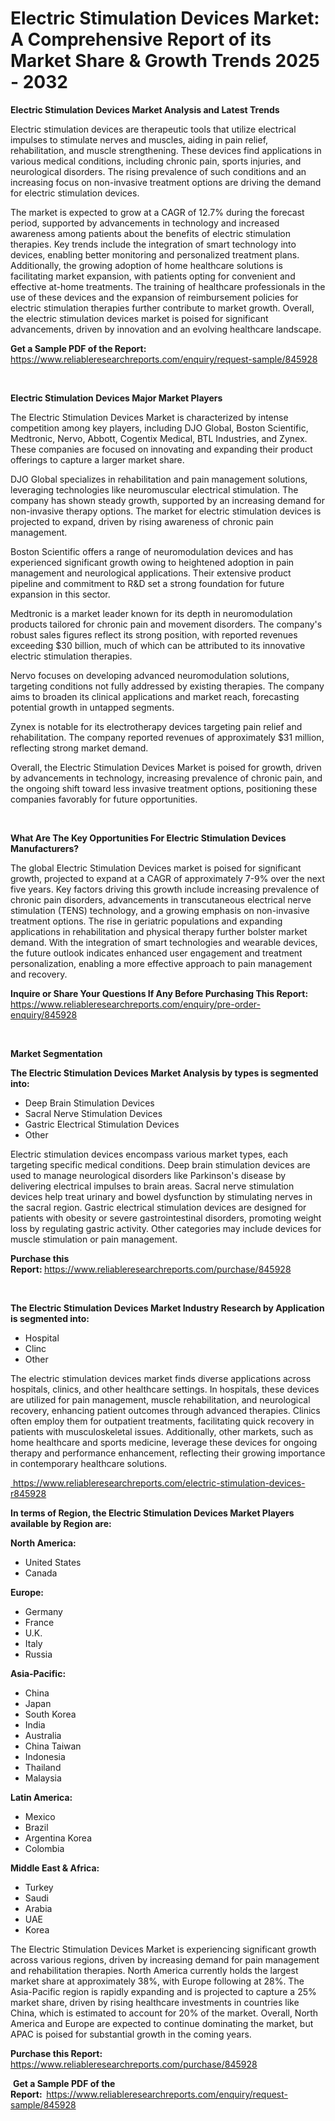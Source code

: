 <p><h1>Electric Stimulation Devices Market: A Comprehensive Report of its Market Share & Growth Trends 2025 - 2032</h1></p><p><strong>Electric Stimulation Devices Market Analysis and Latest Trends</strong></p>
<p><p>Electric stimulation devices are therapeutic tools that utilize electrical impulses to stimulate nerves and muscles, aiding in pain relief, rehabilitation, and muscle strengthening. These devices find applications in various medical conditions, including chronic pain, sports injuries, and neurological disorders. The rising prevalence of such conditions and an increasing focus on non-invasive treatment options are driving the demand for electric stimulation devices.</p><p>The market is expected to grow at a CAGR of 12.7% during the forecast period, supported by advancements in technology and increased awareness among patients about the benefits of electric stimulation therapies. Key trends include the integration of smart technology into devices, enabling better monitoring and personalized treatment plans. Additionally, the growing adoption of home healthcare solutions is facilitating market expansion, with patients opting for convenient and effective at-home treatments. The training of healthcare professionals in the use of these devices and the expansion of reimbursement policies for electric stimulation therapies further contribute to market growth. Overall, the electric stimulation devices market is poised for significant advancements, driven by innovation and an evolving healthcare landscape.</p></p>
<p><strong>Get a Sample PDF of the Report:&nbsp;</strong> <a href="https://www.reliableresearchreports.com/enquiry/request-sample/845928?utm_campaign=2222&utm_medium=2&utm_source=Github&utm_content=ia&utm_term=13042025&utm_id=electric-stimulation-devices">https://www.reliableresearchreports.com/enquiry/request-sample/845928</a></p>
<p>&nbsp;</p>
<p><strong>Electric Stimulation Devices Major Market Players</strong></p>
<p><p>The Electric Stimulation Devices Market is characterized by intense competition among key players, including DJO Global, Boston Scientific, Medtronic, Nervo, Abbott, Cogentix Medical, BTL Industries, and Zynex. These companies are focused on innovating and expanding their product offerings to capture a larger market share.</p><p>DJO Global specializes in rehabilitation and pain management solutions, leveraging technologies like neuromuscular electrical stimulation. The company has shown steady growth, supported by an increasing demand for non-invasive therapy options. The market for electric stimulation devices is projected to expand, driven by rising awareness of chronic pain management.</p><p>Boston Scientific offers a range of neuromodulation devices and has experienced significant growth owing to heightened adoption in pain management and neurological applications. Their extensive product pipeline and commitment to R&D set a strong foundation for future expansion in this sector.</p><p>Medtronic is a market leader known for its depth in neuromodulation products tailored for chronic pain and movement disorders. The company's robust sales figures reflect its strong position, with reported revenues exceeding $30 billion, much of which can be attributed to its innovative electric stimulation therapies.</p><p>Nervo focuses on developing advanced neuromodulation solutions, targeting conditions not fully addressed by existing therapies. The company aims to broaden its clinical applications and market reach, forecasting potential growth in untapped segments.</p><p>Zynex is notable for its electrotherapy devices targeting pain relief and rehabilitation. The company reported revenues of approximately $31 million, reflecting strong market demand.</p><p>Overall, the Electric Stimulation Devices Market is poised for growth, driven by advancements in technology, increasing prevalence of chronic pain, and the ongoing shift toward less invasive treatment options, positioning these companies favorably for future opportunities.</p></p>
<p>&nbsp;</p>
<p><strong>What Are The Key Opportunities For Electric Stimulation Devices Manufacturers?</strong></p>
<p><p>The global Electric Stimulation Devices market is poised for significant growth, projected to expand at a CAGR of approximately 7-9% over the next five years. Key factors driving this growth include increasing prevalence of chronic pain disorders, advancements in transcutaneous electrical nerve stimulation (TENS) technology, and a growing emphasis on non-invasive treatment options. The rise in geriatric populations and expanding applications in rehabilitation and physical therapy further bolster market demand. With the integration of smart technologies and wearable devices, the future outlook indicates enhanced user engagement and treatment personalization, enabling a more effective approach to pain management and recovery.</p></p>
<p><strong>Inquire or Share Your Questions If Any Before Purchasing This Report:</strong> <a href="https://www.reliableresearchreports.com/enquiry/pre-order-enquiry/845928?utm_campaign=2222&utm_medium=2&utm_source=Github&utm_content=ia&utm_term=13042025&utm_id=electric-stimulation-devices">https://www.reliableresearchreports.com/enquiry/pre-order-enquiry/845928</a></p>
<p>&nbsp;</p>
<p><strong>Market Segmentation</strong></p>
<p><strong>The Electric Stimulation Devices Market Analysis by types is segmented into:</strong></p>
<p><ul><li>Deep Brain Stimulation Devices</li><li>Sacral Nerve Stimulation Devices</li><li>Gastric Electrical Stimulation Devices</li><li>Other</li></ul></p>
<p><p>Electric stimulation devices encompass various market types, each targeting specific medical conditions. Deep brain stimulation devices are used to manage neurological disorders like Parkinson's disease by delivering electrical impulses to brain areas. Sacral nerve stimulation devices help treat urinary and bowel dysfunction by stimulating nerves in the sacral region. Gastric electrical stimulation devices are designed for patients with obesity or severe gastrointestinal disorders, promoting weight loss by regulating gastric activity. Other categories may include devices for muscle stimulation or pain management.</p></p>
<p><strong>Purchase this Report:&nbsp;</strong><a href="https://www.reliableresearchreports.com/purchase/845928?utm_campaign=2222&utm_medium=2&utm_source=Github&utm_content=ia&utm_term=13042025&utm_id=electric-stimulation-devices">https://www.reliableresearchreports.com/purchase/845928</a></p>
<p>&nbsp;</p>
<p><strong>The Electric Stimulation Devices Market Industry Research by Application is segmented into:</strong></p>
<p><ul><li>Hospital</li><li>Clinc</li><li>Other</li></ul></p>
<p><p>The electric stimulation devices market finds diverse applications across hospitals, clinics, and other healthcare settings. In hospitals, these devices are utilized for pain management, muscle rehabilitation, and neurological recovery, enhancing patient outcomes through advanced therapies. Clinics often employ them for outpatient treatments, facilitating quick recovery in patients with musculoskeletal issues. Additionally, other markets, such as home healthcare and sports medicine, leverage these devices for ongoing therapy and performance enhancement, reflecting their growing importance in contemporary healthcare solutions.</p></p>
<p><a href="https://www.reliableresearchreports.com/electric-stimulation-devices-r845928?utm_campaign=2222&utm_medium=2&utm_source=Github&utm_content=ia&utm_term=13042025&utm_id=electric-stimulation-devices">&nbsp;https://www.reliableresearchreports.com/electric-stimulation-devices-r845928</a></p>
<p><strong>In terms of Region, the Electric Stimulation Devices Market Players available by Region are:</strong></p>
<p>
    <p> <strong> North America: </strong>
        <ul>
            <li>United States</li>
            <li>Canada</li>
        </ul>
        </p> 
    <p> <strong> Europe: </strong>
        <ul>
            <li>Germany</li>
            <li>France</li>
            <li>U.K.</li>
            <li>Italy</li>
            <li>Russia</li>
        </ul>
        </p> 
    <p> <strong> Asia-Pacific: </strong>
        <ul>
            <li>China</li>
            <li>Japan</li>
            <li>South Korea</li>
            <li>India</li>
            <li>Australia</li>
            <li>China Taiwan</li>
            <li>Indonesia</li>
            <li>Thailand</li>
            <li>Malaysia</li>
        </ul>
        </p> 
    <p> <strong> Latin America: </strong>
        <ul>
            <li>Mexico</li>
            <li>Brazil</li>
            <li>Argentina Korea</li>
            <li>Colombia</li>
        </ul>
        </p> 
    <p> <strong> Middle East & Africa: </strong>
        <ul>
            <li>Turkey</li>
            <li>Saudi</li>
            <li>Arabia</li>
            <li>UAE</li>
            <li>Korea</li>
        </ul>
    </p>
    </p>
<p><p>The Electric Stimulation Devices Market is experiencing significant growth across various regions, driven by increasing demand for pain management and rehabilitation therapies. North America currently holds the largest market share at approximately 38%, with Europe following at 28%. The Asia-Pacific region is rapidly expanding and is projected to capture a 25% market share, driven by rising healthcare investments in countries like China, which is estimated to account for 20% of the market. Overall, North America and Europe are expected to continue dominating the market, but APAC is poised for substantial growth in the coming years.</p></p>
<p><strong>Purchase this Report: </strong><a href="https://www.reliableresearchreports.com/purchase/845928?utm_campaign=2222&utm_medium=2&utm_source=Github&utm_content=ia&utm_term=13042025&utm_id=electric-stimulation-devices">https://www.reliableresearchreports.com/purchase/845928</a></p>
<p>&nbsp;<strong>Get a Sample PDF of the Report:&nbsp;&nbsp;</strong><a href="https://www.reliableresearchreports.com/enquiry/request-sample/845928?utm_campaign=2222&utm_medium=2&utm_source=Github&utm_content=ia&utm_term=13042025&utm_id=electric-stimulation-devices">https://www.reliableresearchreports.com/enquiry/request-sample/845928</a></p>
<p><strong></strong></p>
<p><p></p><p></p><p></p></p>